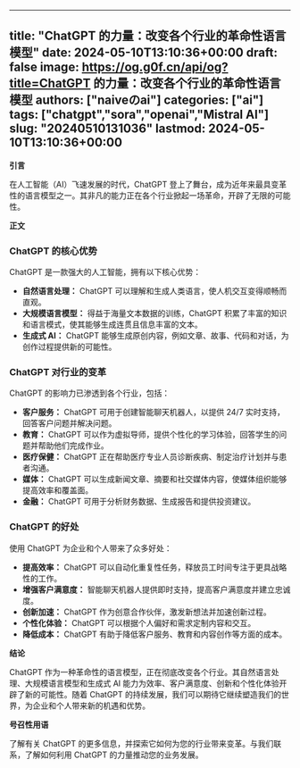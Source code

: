
---
title: "ChatGPT 的力量：改变各个行业的革命性语言模型"
date: 2024-05-10T13:10:36+00:00
draft: false
image: https://og.g0f.cn/api/og?title=ChatGPT 的力量：改变各个行业的革命性语言模型
authors: ["naiveのai"]
categories: ["ai"]
tags: ["chatgpt","sora","openai","Mistral AI"]
slug: "20240510131036"
lastmod: 2024-05-10T13:10:36+00:00
---
**引言**

在人工智能（AI）飞速发展的时代，ChatGPT 登上了舞台，成为近年来最具变革性的语言模型之一。其非凡的能力正在各个行业掀起一场革命，开辟了无限的可能性。

**正文**

### ChatGPT 的核心优势

ChatGPT 是一款强大的人工智能，拥有以下核心优势：

- **自然语言处理：** ChatGPT 可以理解和生成人类语言，使人机交互变得顺畅而直观。
- **大规模语言模型：** 得益于海量文本数据的训练，ChatGPT 积累了丰富的知识和语言模式，使其能够生成连贯且信息丰富的文本。
- **生成式 AI：** ChatGPT 能够生成原创内容，例如文章、故事、代码和对话，为创作过程提供新的可能性。

### ChatGPT 对行业的变革

ChatGPT 的影响力已渗透到各个行业，包括：

- **客户服务：** ChatGPT 可用于创建智能聊天机器人，以提供 24/7 实时支持，回答客户问题并解决问题。
- **教育：** ChatGPT 可以作为虚拟导师，提供个性化的学习体验，回答学生的问题并帮助他们完成作业。
- **医疗保健：** ChatGPT 正在帮助医疗专业人员诊断疾病、制定治疗计划并与患者沟通。
- **媒体：** ChatGPT 可以生成新闻文章、摘要和社交媒体内容，使媒体组织能够提高效率和覆盖面。
- **金融：** ChatGPT 可用于分析财务数据、生成报告和提供投资建议。

### ChatGPT 的好处

使用 ChatGPT 为企业和个人带来了众多好处：

- **提高效率：** ChatGPT 可以自动化重复性任务，释放员工时间专注于更具战略性的工作。
- **增强客户满意度：** 智能聊天机器人提供即时支持，提高客户满意度并建立忠诚度。
- **创新加速：** ChatGPT 作为创意合作伙伴，激发新想法并加速创新过程。
- **个性化体验：** ChatGPT 可以根据个人偏好和需求定制内容和交互。
- **降低成本：** ChatGPT 有助于降低客户服务、教育和内容创作等方面的成本。

**结论**

ChatGPT 作为一种革命性的语言模型，正在彻底改变各个行业。其自然语言处理、大规模语言模型和生成式 AI 能力为效率、客户满意度、创新和个性化体验开辟了新的可能性。随着 ChatGPT 的持续发展，我们可以期待它继续塑造我们的世界，为企业和个人带来新的机遇和优势。

**号召性用语**

了解有关 ChatGPT 的更多信息，并探索它如何为您的行业带来变革。与我们联系，了解如何利用 ChatGPT 的力量推动您的业务发展。